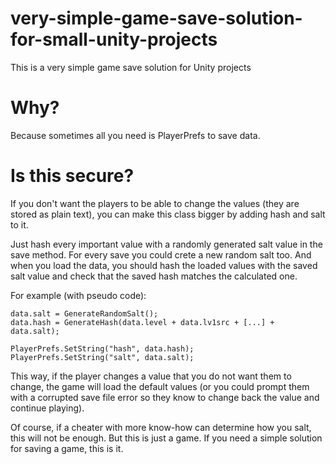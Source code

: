 # very-simple-game-save-solution-for-small-unity-projects
This is a very simple game save solution for Unity projects

# Why?

Because sometimes all you need is PlayerPrefs to save data. 

# Is this secure?

If you don't want the players to be able to change the values (they are stored as plain text), you can make this class bigger by adding hash and salt to it.

Just hash every important value with a randomly generated salt value in the save method. For every save you could crete a new random salt too. And when you load the data, you should hash the loaded values with the saved salt value and check that the saved hash matches the calculated one.

For example (with pseudo code):

```
data.salt = GenerateRandomSalt();
data.hash = GenerateHash(data.level + data.lv1src + [...] + data.salt);

PlayerPrefs.SetString("hash", data.hash);
PlayerPrefs.SetString("salt", data.salt);
```

This way, if the player changes a value that you do not want them to change, the game will load the default values (or you could prompt them with a corrupted save file error so they know to change back the value and continue playing).

Of course, if a cheater with more know-how can determine how you salt, this will not be enough. But this is just a game. If you need a simple solution for saving a game, this is it.
